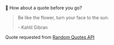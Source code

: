 📣 How about a quote before you go?

> Be like the flower, turn your face to the sun.
>
> <p>- Kahlil Gibran</p>

Quote requested from [Random Quotes API](https://github.com/lukePeavey/quotable)

